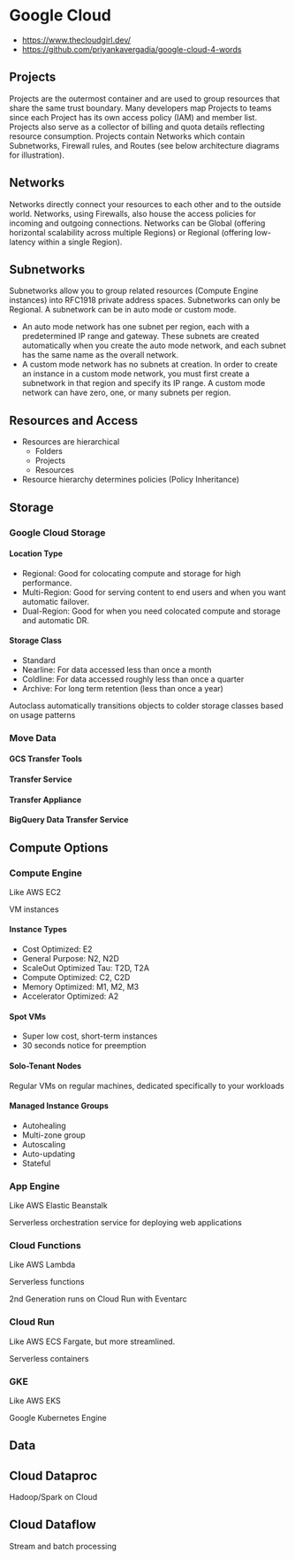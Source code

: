 # Google Cloud

- <https://www.thecloudgirl.dev/>
- <https://github.com/priyankavergadia/google-cloud-4-words>

## Projects

Projects are the outermost container and are used to group resources that share the same trust boundary. Many developers map Projects to teams since each Project has its own access policy (IAM) and member list. Projects also serve as a collector of billing and quota details reflecting resource consumption. Projects contain Networks which contain Subnetworks, Firewall rules, and Routes (see below architecture diagrams for illustration).

## Networks

Networks directly connect your resources to each other and to the outside world. Networks, using Firewalls, also house the access policies for incoming and outgoing connections. Networks can be Global (offering horizontal scalability across multiple Regions) or Regional (offering low-latency within a single Region).

## Subnetworks

Subnetworks allow you to group related resources (Compute Engine instances) into RFC1918 private address spaces. Subnetworks can only be Regional. A subnetwork can be in auto mode or custom mode.

- An auto mode network has one subnet per region, each with a predetermined IP range and gateway. These subnets are created automatically when you create the auto mode network, and each subnet has the same name as the overall network.
- A custom mode network has no subnets at creation. In order to create an instance in a custom mode network, you must first create a subnetwork in that region and specify its IP range. A custom mode network can have zero, one, or many subnets per region.

## Resources and Access

- Resources are hierarchical
  - Folders
  - Projects
  - Resources
- Resource hierarchy determines policies (Policy Inheritance)

## Storage

### Google Cloud Storage

#### Location Type

- Regional: Good for colocating compute and storage for high performance.
- Multi-Region: Good for serving content to end users and when you want automatic failover.
- Dual-Region: Good for when you need colocated compute and storage and automatic DR.

#### Storage Class

- Standard
- Nearline: For data accessed less than once a month
- Coldline: For data accessed roughly less than once a quarter
- Archive: For long term retention (less than once a year)

Autoclass automatically transitions objects to colder storage classes based on usage patterns

### Move Data

#### GCS Transfer Tools

#### Transfer Service

#### Transfer Appliance

#### BigQuery Data Transfer Service

## Compute Options

### Compute Engine

Like AWS EC2

VM instances

#### Instance Types

- Cost Optimized: E2
- General Purpose: N2, N2D
- ScaleOut Optimized Tau: T2D, T2A
- Compute Optimized: C2, C2D
- Memory Optimized: M1, M2, M3
- Accelerator Optimized: A2

#### Spot VMs

- Super low cost, short-term instances
- 30 seconds notice for preemption

#### Solo-Tenant Nodes

Regular VMs on regular machines, dedicated specifically to your workloads

#### Managed Instance Groups

- Autohealing
- Multi-zone group
- Autoscaling
- Auto-updating
- Stateful

### App Engine

Like AWS Elastic Beanstalk

Serverless orchestration service for deploying web applications

### Cloud Functions

Like AWS Lambda

Serverless functions

2nd Generation runs on Cloud Run with Eventarc

### Cloud Run

Like AWS ECS Fargate, but more streamlined.

Serverless containers

### GKE

Like AWS EKS

Google Kubernetes Engine

## Data

## Cloud Dataproc

Hadoop/Spark on Cloud

## Cloud Dataflow

Stream and batch processing

